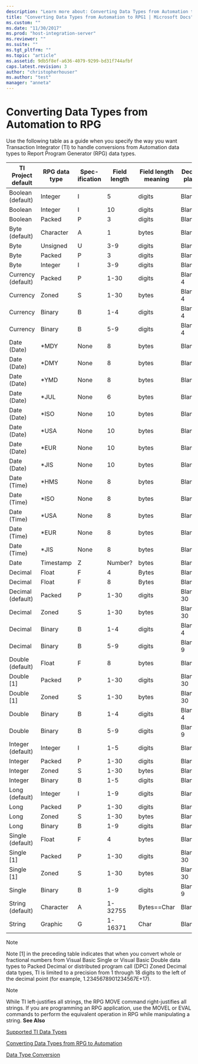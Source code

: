 ```yaml
---
description: "Learn more about: Converting Data Types from Automation to RPG"
title: "Converting Data Types from Automation to RPG1 | Microsoft Docs"
ms.custom: ""
ms.date: "11/30/2017"
ms.prod: "host-integration-server"
ms.reviewer: ""
ms.suite: ""
ms.tgt_pltfrm: ""
ms.topic: "article"
ms.assetid: 9db5f8ef-a636-4079-9299-bd31f744afbf
caps.latest.revision: 3
author: "christopherhouser"
ms.author: "test"
manager: "anneta"
---
```

# Converting Data Types from Automation to RPG
Use the following table as a guide when you specify the way you want Transaction Integrator (TI) to handle conversions from Automation data types to Report Program Generator (RPG) data types.  
  
|TI Project default|RPG data type|Spec-ification|Field length|Field length meaning|Decimal places|  
|------------------------|-------------------|---------------------|------------------|--------------------------|--------------------|  
|Boolean (default)|Integer|I|5|digits|Blank|  
|Boolean|Integer|I|10|digits|Blank|  
|Boolean|Packed|P|3|digits|Blank,0|  
|Byte (default)|Character|A|1|bytes|Blank|  
|Byte|Unsigned|U|3-9|digits|Blank|  
|Byte|Packed|P|3|digits|Blank,0|  
|Byte|Integer|I|3-9|digits|Blank|  
|Currency (default)|Packed|P|1-30|digits|Blank,0-4|  
|Currency|Zoned|S|1-30|bytes|Blank,0-4|  
|Currency|Binary|B|1-4|digits|Blank,0-4|  
|Currency|Binary|B|5-9|digits|Blank,0-4|  
|Date (Date)|*MDY|None|8|bytes|Blank|  
|Date (Date)|*DMY|None|8|bytes|Blank|  
|Date (Date)|*YMD|None|8|bytes|Blank|  
|Date (Date)|*JUL|None|6|bytes|Blank|  
|Date (Date)|*ISO|None|10|bytes|Blank|  
|Date (Date)|*USA|None|10|bytes|Blank|  
|Date (Date)|*EUR|None|10|bytes|Blank|  
|Date (Date)|*JIS|None|10|bytes|Blank|  
|Date (Time)|*HMS|None|8|bytes|Blank|  
|Date (Time)|*ISO|None|8|bytes|Blank|  
|Date (Time)|*USA|None|8|bytes|Blank|  
|Date (Time)|*EUR|None|8|bytes|Blank|  
Date (Time)|*JIS|None|8|bytes|Blank|  
|Date|Timestamp|Z|Number?|bytes|Blank|  
|Decimal|Float|F|4|Bytes|Blank|  
|Decimal|Float|F|8|Bytes|Blank|  
|Decimal (default)|Packed|P|1-30|digits|Blank,0-30|  
|Decimal|Zoned|S|1-30|bytes|Blank,0-30|  
|Decimal|Binary|B|1-4|digits|Blank,0-4|  
|Decimal|Binary|B|5-9|digits|Blank,0-9|  
|Double (default)|Float|F|8|bytes|Blank|  
|Double [1]|Packed|P|1-30|digits|Blank,0-30|  
|Double [1]|Zoned|S|1-30|bytes|Blank,0-30|  
|Double|Binary|B|1-4|digits|Blank,0-4|  
|Double|Binary|B|5-9|digits|Blank,0-9|  
|Integer (default)|Integer|I|1-5|digits|Blank|  
|Integer|Packed|P|1-30|digits|Blank,0|  
|Integer|Zoned|S|1-30|bytes|Blank,0|  
|Integer|Binary|B|1-5|digits|Blank,0|  
|Long (default)|Integer|I|1-9|digits|Blank|  
|Long|Packed|P|1-30|digits|Blank,0|  
|Long|Zoned|S|1-30|bytes|Blank,0|  
|Long|Binary|B|1-9|digits|Blank,0|  
|Single (default)|Float|F|4|bytes|Blank|  
|Single [1]|Packed|P|1-30|digits|Blank,0-30|  
|Single [1]|Zoned|S|1-30|bytes|Blank,0-30|  
|Single|Binary|B|1-9|digits|Blank,0-9|  
String (default)|Character|A|1-32755|Bytes==Char|Blank|  
|String|Graphic|G|1-16371|Char|Blank|  
  
> [!NOTE]
>  Note [1] in the preceding table indicates that when you convert whole or fractional numbers from Visual Basic Single or Visual Basic Double data types to Packed Decimal or distributed program call (DPC) Zoned Decimal data types, TI is limited to a precision from 1 through 18 digits to the left of the decimal point (for example, 1.2345678901234567E+17).  
  
> [!NOTE]
>  While TI left-justifies all strings, the RPG MOVE command right-justifies all strings. If you are programming an RPG application, use the MOVEL or EVAL commands to perform the equivalent operation in RPG while manipulating a string. **See Also**  
  
 [Supported TI Data Types](../core/supported-ti-data-types2.md)  
  
 [Converting Data Types from RPG to Automation](../core/converting-data-types-from-rpg-to-automation1.md)  
  
 [Data Type Conversion](../core/data-type-conversion1.md)
